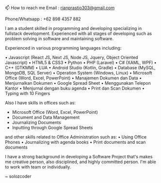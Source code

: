 📫 How to reach me
Email          : rianprastio303@gmail.com

Phone/Whatsapp : +62 898 4357 882



I am a student skilled in programming and developing specializing in fullstack development.
Experienced with all stages of developing such as problem solving in software and maintaining software.

Experienced in various programming languages including:

•	Javascript (React JS, Next JS, Node JS, Jquery, Object Oriented Javascript)
•	HTML5 & CSS3
•	Python
•	PHP (Laravel)
•	C# (XAML, WPF)
•	C++ (GTKMM)
•	LUA
•	Android Studio (Kotlin, Gradle)
•	Database (MySQL, MongoDB, SQL Server)
•	Operation System (Windows, Linux)
•	Microsoft Office (Word, Excel, PowerPoint)
•	Manajemen Dokumen dan Data
•	Menjurnalkan Dokumen
•	Google Spread Sheet
•	Menggunakan Telepon Kantor
•	Menjurnal dengan buku agenda
•	Print dan Scan Dokumen
•	Typing with 10 Fingers

Also I have skills in offices such as:
- Microsoft Office (Word, Excel, PowerPoint)
- Document and Data Management
- Journalizing Documents
- Inputting through Google Spread Sheets

and other skills related to Office Administration such as:
• Using Office Phones
• Journalizing with agenda books
• Print documents and scan documents

I have a strong background in developing a Software Project that's makes me 
creative person, also disciplined, and highly committed person.
I'm able to work with team or individually.


~ solozcoder


